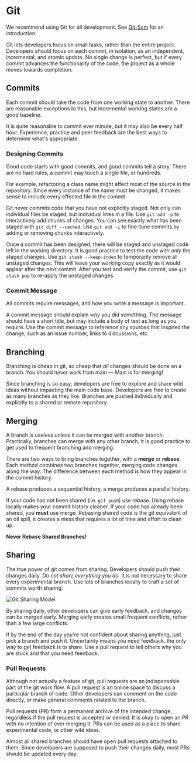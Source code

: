 # Git #

We recommend using Git for all development.
See [Git-Scm](http://git-scm.com/about) for an introduction.

Git lets developers focus on small tasks, rather than the entire project.
Developers should focus on each commit,
in isolation, as an independent, incremental, and atomic update.
No single change is perfect,
but if every commit advances the functionality of the code,
the project as a whole moves towards completion.

## Commits ##

Each commit should take the code from one working state to another.
There are reasonable exceptions to this,
but incremental working states are a good baseline.

It is quite reasonable to commit ever minute,
but it may also be every half hour.
Experience, practice and peer feedback are the best ways to determine what's appropriate.

### Designing Commits ###

Good code starts with good commits, and good commits tell a story.
There are no hard rules, a commit may touch a single file, or hundreds.

For example, refactoring a class name might affect most of the source in the repository.
Since every instance of the name must be changed,
it makes sense to include every effected file in the commit.

Git never commits code that you have not explicitly staged.
Not only can individual files be staged, but individual lines in a file.
Use `git add -p` to interactively add chunks of changes.
You can see exactly what has been staged with `git diff --cached`.
Use `git add -i` to fine-tune commits by adding or removing chunks interactively.

Once a commit has been designed,
there will be staged and unstaged code left in the working directory.
It is good practice to test the code with _only_ the staged changes.
Use `git stash --keep-index` to temporarily remove all unstaged changes.
This will leave your working copy exactly as it would appear after the next commit.
After you test and verify the commit, use `git stash pop` to re-apply the unstaged changes.

### Commit Message ###

All commits require messages, and how you write a message is important.

A commit message should explain _why_ you did something.
The message should have a short title,
but may include a body of text as long as you require.
Use the commit message to reference any sources that inspired the change,
such as an issue number,
links to discussions, etc.

## Branching ##

Branching is cheap in git, so cheap that _all_ changes should be done on a branch.
You should _never_ work from main — Main is for merging!

Since branching is so easy,
developers are free to explore and share wild ideas without impacting the main code base.
Developers are free to create as many branches as they like.
Branches are pushed individually and explicitly to a shared or remote repository.

## Merging ##

A branch is useless unless it can be merged with another branch.
Practically, branches can merge with any other branch,
it is good practice to get used to frequent branching and merging.

There are two ways to bring branches together, with a **merge** or **rebase**.
Each method combines two branches together, merging code changes along the way.
The difference between each method is how they appear in the commit history.

A rebase produces a sequential history, a merge produces a parallel history.

If your code has not been shared (i.e. `git push`) use rebase.
Using rebase locally makes your commit history cleaner.
If your code has already been shared, you **must** use merge.
Rebasing shared code is the git equivalent of an oil spill,
it creates a mess that requires a lot of time and effort to clean up.

**Never Rebase Shared Branches!**

## Sharing ##

The true power of git comes from sharing.
Developers should push their changes daily.
_Do not share everything you do._
It is not necessary to share every experimental branch.
Use lots of branches locally to craft a set of commits worth sharing.

![Git Sharing Model](//github.com/jacobgroundwater/My-Blog/raw/master/DistributedTeams/git-sharing.png)

By sharing daily, other developers can give early feedback,
and changes can be merged early.
Merging early creates small frequent conflicts,
rather than a few large conflicts.

If by the end of the day you're not confident about sharing anything,
just pick a branch and push it.
Uncertainty means you need feedback,
the only way to get feedback is to share.
Use a pull request to tell others why you are stuck and that you need feedback.

### Pull Requests ###

Although not actually a feature of git,
pull requests are an indispensable part of the git work flow.
A pull request is an online space to discuss a particular branch of code.
Other developers can comment on the code directly,
or make general comments related to the branch.

Pull requests (PR) form a permanent archive of the intended change,
regardless if the pull request is accepted or denied.
It is okay to open an PR with no intention of ever merging it.
PRs can be used as a place to share experimental code,
or other wild ideas.

Almost all shared branches should have open pull requests attached to them.
Since developers are supposed to push their changes daily,
most PRs should be updated every day.
